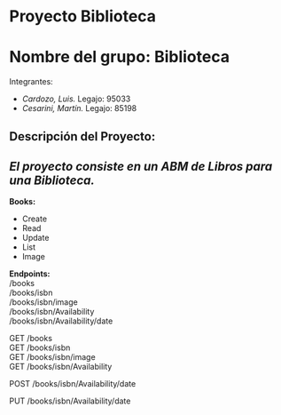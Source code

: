 # Proyecto Biblioteca


Nombre del grupo: **Biblioteca**
================================

Integrantes:  

* *Cardozo, Luis.* Legajo: 95033
* *Cesarini, Martín.* Legajo: 85198  

Descripción del Proyecto:
-------------------------
*El proyecto consiste en un ABM de Libros para una Biblioteca.*
---------------------------------------------------------------
**Books:**  
* Create  
* Read  
* Update  
* List  
* Image  

**Endpoints:**  
/books  
/books/isbn  
/books/isbn/image  
/books/isbn/Availability  
/books/isbn/Availability/date  

GET /books  
GET /books/isbn  
GET /books/isbn/image  
GET /books/isbn/Availability  

POST /books/isbn/Availability/date

PUT /books/isbn/Availability/date
